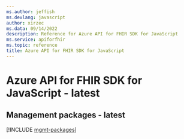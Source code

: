 ```yaml
---
ms.author: jeffish
ms.devlang: javascript
author: xirzec
ms.data: 09/14/2022
description: Reference for Azure API for FHIR SDK for JavaScript
ms.service: apiforfhir
ms.topic: reference
title: Azure API for FHIR SDK for JavaScript
---
```

# Azure API for FHIR SDK for JavaScript - latest

## Management packages - latest
[!INCLUDE [mgmt-packages](api-for-fhir-mgmt-index.md)]
